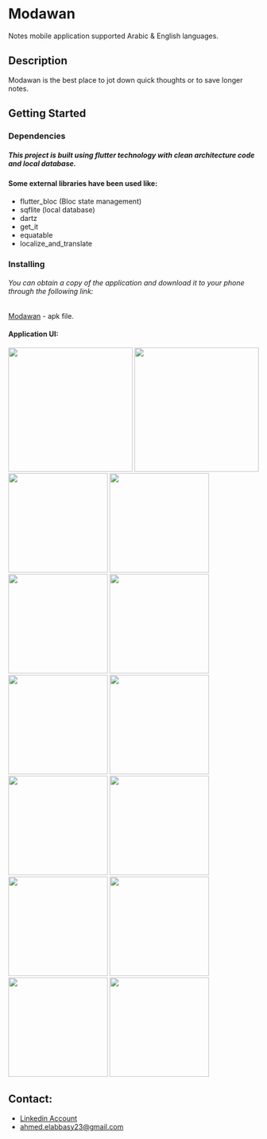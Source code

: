 # Modawan

Notes mobile application supported Arabic & English languages.

## Description

Modawan is the best place to jot down quick thoughts or to save longer notes.

## Getting Started

### Dependencies
##### This project is built using flutter technology with clean architecture code and local database.
#### Some external libraries have been used like:
* flutter_bloc (Bloc state management)
* sqflite (local database)
* dartz
* get_it
* equatable
* localize_and_translate

### Installing
###### You can obtain a copy of the application and download it to your phone through the following link:
[Modawan](https://www.mediafire.com/file/362cvz1g9h82jg2/Modawan.apk/file) - apk file.

#### Application UI:

<div>
<img src="https://user-images.githubusercontent.com/62981289/198344168-b97b705c-0bec-414e-90f3-79adc1e93c93.jpg" width="250">
<img src="https://user-images.githubusercontent.com/62981289/198344795-714e60f8-bed5-43b1-b1e8-0247eb42d97f.jpg" width="250">
</div>

<div>
<img src="https://user-images.githubusercontent.com/62981289/198345382-0f2cf554-f5ab-48ba-88f0-81a6792ecf8c.jpg" width="200">
<img src="https://user-images.githubusercontent.com/62981289/198345396-3c65735a-5102-4a73-9079-a08705d39497.jpg" width="200">
<img src="https://user-images.githubusercontent.com/62981289/198345763-40a499fa-9a6e-46ee-8053-d08d25d82deb.jpg" width="200">
<img src="https://user-images.githubusercontent.com/62981289/198345772-e34f1221-cb0f-4268-909f-878bbf71d360.jpg" width="200">
<img src="https://user-images.githubusercontent.com/62981289/198345774-b1ba557c-2001-48ab-8da3-7c816fb25fdf.jpg" width="200">
<img src="https://user-images.githubusercontent.com/62981289/198345777-3f1f712e-2a33-4e83-ae92-8571bdd7b797.jpg" width="200">
<img src="https://user-images.githubusercontent.com/62981289/198346593-92120fed-7103-4f91-a63e-27848f56789d.jpg" width="200">
<img src="https://user-images.githubusercontent.com/62981289/198346596-6085c112-5d57-46c5-85d8-05191bf8e69e.jpg" width="200">
<img src="https://user-images.githubusercontent.com/62981289/198346613-0cb4f8d5-dad7-4e80-a9f4-05439646acd7.jpg" width="200">
<img src="https://user-images.githubusercontent.com/62981289/198346603-09954208-e5f1-4ba2-996b-3cf077ccf297.jpg" width="200">
<img src="https://user-images.githubusercontent.com/62981289/198346606-2050cc66-f483-4bd4-aff8-572b941110ba.jpg" width="200">
<img src="https://user-images.githubusercontent.com/62981289/198348065-fa17d166-3b33-4c7a-84fd-eefcf57d9440.jpg" width="200">
</div>

## Contact:
* [Linkedin Account](https://www.linkedin.com/in/ahmed-elabbasy23)
* ahmed.elabbasy23@gmail.com
